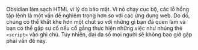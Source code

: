 Obsidian làm sạch HTML vì lý do bảo mật. Vì nó chạy cục bộ, các lỗ hổng tập lệnh là một vấn đề nghiêm trọng hơn so với các ứng dụng web. Do đó, chúng có thể khắt khe hơn một chút so với những gì bạn đã quen làm và bạn có thể gặp sự cố nếu cố gắng thực hiện những việc như nhúng thẻ `<script>` vào ghi chú. Tuy nhiên, đại đa số mọi người sẽ không bao giờ gặp phải vấn đề này.

